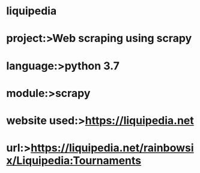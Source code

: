 # liquipedia
# project:>Web scraping using scrapy
# language:>python 3.7
# module:>scrapy
# website used:>https://liquipedia.net
# url:>https://liquipedia.net/rainbowsix/Liquipedia:Tournaments
